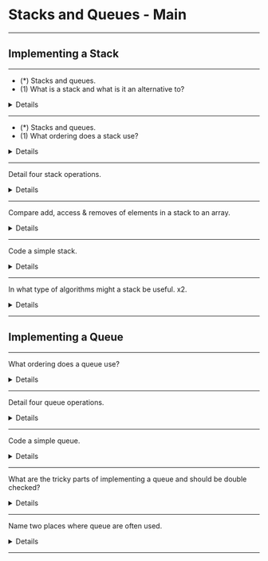 # Stacks and Queues - Main

---

## Implementing a Stack

---

- (*) Stacks and queues.
- (1) What is a stack and what is it an alternative to?

<details>

- (1)
    - A stack is a data structure.
    - It is an alternative to an array.

</details>

---

- (*) Stacks and queues.
- (1) What ordering does a stack use?

<details>

- (1) A stack uses LIFO (last-in first-out) ordering.

</details>

---

Detail four stack operations.

<details>

- pop(): Remove the top item from the stack.
- push(item): Add an item to the top of the stack.
- peek(): Return the top of the stack.
- isEmpty(): Return true if and only if the stack is empty.

</details>

---

Compare add, access & removes of elements in a stack to an array.

<details>

- Access: Does not offer constant-time access to the ith item.
- Add / removes: Does allow constant-time access.

</details>

---

Code a simple stack.

<details>

![](./simpleStack1.png)

![](./simpleStack2.png)

</details>

---

In what type of algorithms might a stack be useful. x2.

<details>

- Recursive algorithms.
- Recursive algorithms implemented iteratively.

</details>

---

## Implementing a Queue

---

What ordering does a queue use?

<details>

- A queue uses FIFO (first-in first-out) ordering.

</details>

---

Detail four queue operations.

<details>

- add(item): Add an item to the end of the list.
- remove(): Remove the first item in the list.
- peek() : Return the top of the queue.
- isEmpty(): Return true if and only if the queue is empty.

</details>

---

Code a simple queue.

<details>

![](./simpleQueue1.png)

![](./simpleQueue2.png)

</details>

---

What are the tricky parts of implementing a queue and should be double checked?

<details>

- The updating of the first and last nodes in a queue.

</details>

---

Name two places where queue are often used.

<details>

- Breadth-first search.
    - Use a queue to store a list of the nodes that we need to process.
    - Each time we process a node, we add it's adjacent nodes to the back of the queue.
    - This allows us to process nodes in the order in which they are viewed.
- Implementing a cache.

</details>

---